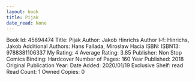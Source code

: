 ```yaml
---
layout: book
title: Pijak
date_read: None
---
```


Book Id: 45694474
Title: Pijak
Author: Jakob Hinrichs
Author l-f: Hinrichs, Jakob
Additional Authors: Hans Fallada, Mirosław Hacia
ISBN: 
ISBN13: 9788381106337
My Rating: 4
Average Rating: 3.85
Publisher: Non Stop Comics
Binding: Hardcover
Number of Pages: 160
Year Published: 2018
Original Publication Year: 
Date Added: 2020/01/19
Exclusive Shelf: read
Read Count: 1
Owned Copies: 0

